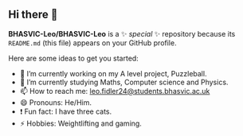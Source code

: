 ## Hi there 👋


**BHASVIC-Leo/BHASVIC-Leo** is a ✨ _special_ ✨ repository because its `README.md` (this file) appears on your GitHub profile.

Here are some ideas to get you started:

- 🔭 I’m currently working on my A level project, Puzzleball.
- 🌱 I’m currently studying Maths, Computer science and Physics.
- 📫 How to reach me: leo.fidler24@students.bhasvic.ac.uk
- 😄 Pronouns: He/Him.
- ❗ Fun fact: I have three cats. 
- ⚡ Hobbies: Weightlifting and gaming.

